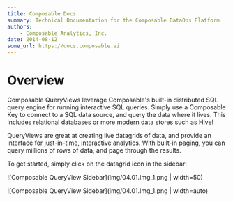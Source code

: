 ```yaml
---
title: Composable Docs
summary: Technical Documentation for the Composable DataOps Platform
authors:
    - Composable Analytics, Inc.
date: 2014-08-12
some_url: https://docs.composable.ai
---
```


# Overview

Composable QueryViews leverage Composable's built-in distributed SQL query engine for running interactive SQL queries. Simply use a Composable Key to connect to a SQL data source, and query the data where it lives. This includes relational databases or more modern data stores such as Hive!

QueryViews are great at creating live datagrids of data, and provide an interface for just-in-time, interactive analytics. With built-in paging, you can query millions of rows of data, and page through the results.

To get started, simply click on the datagrid icon in the sidebar:

![Composable QueryView Sidebar](img/04.01.Img_1.png | width=50)

![Composable QueryView Sidebar](img/04.01.Img_1.png | width=auto)